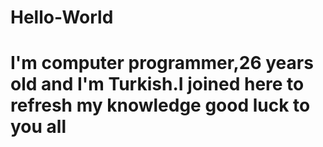 # Hello-World

<h1>I'm computer programmer,26 years old and I'm Turkish.I joined here to refresh my knowledge good luck to you all
</h1>
